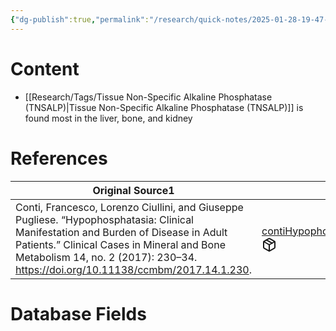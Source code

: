 ```yaml
---
{"dg-publish":true,"permalink":"/research/quick-notes/2025-01-28-19-47-07/","updated":"2025-01-28T19:53:30-05:00"}
---
```


# Content
- [[Research/Tags/Tissue Non-Specific Alkaline Phosphatase (TNSALP)\|Tissue Non-Specific Alkaline Phosphatase (TNSALP)]] is found most in the liver, bone, and kidney
# References
<div><table class="dataview table-view-table"><thead class="table-view-thead"><tr class="table-view-tr-header"><th class="table-view-th"><span>Original Source</span><span class="dataview small-text">1</span></th><th class="table-view-th"><span>Citation Key</span></th></tr></thead><tbody class="table-view-tbody"><tr><td><span>Conti, Francesco, Lorenzo Ciullini, and Giuseppe Pugliese. “Hypophosphatasia: Clinical Manifestation and Burden of Disease in Adult Patients.” Clinical Cases in Mineral and Bone Metabolism 14, no. 2 (2017): 230–34. <a rel="noopener nofollow" class="external-link" href="https://doi.org/10.11138/ccmbm/2017.14.1.230" target="_blank">https://doi.org/10.11138/ccmbm/2017.14.1.230</a>.</span></td><td><span><a data-tooltip-position="top" aria-label="Research/Evidence Sources/contiHypophosphatasiaClinicalManifestation2017.md" data-href="Research/Evidence Sources/contiHypophosphatasiaClinicalManifestation2017.md" href="Research/Evidence Sources/contiHypophosphatasiaClinicalManifestation2017.md" class="internal-link" target="_blank" rel="noopener nofollow" fileclass-name="Research Links">contiHypophosphatasiaClinicalManifestation2017</a><a class="metadata-menu fileclass-icon"><svg xmlns="http://www.w3.org/2000/svg" width="24" height="24" viewBox="0 0 24 24" fill="none" stroke="currentColor" stroke-width="2" stroke-linecap="round" stroke-linejoin="round" class="svg-icon lucide-package"><path d="m7.5 4.27 9 5.15"></path><path d="M21 8a2 2 0 0 0-1-1.73l-7-4a2 2 0 0 0-2 0l-7 4A2 2 0 0 0 3 8v8a2 2 0 0 0 1 1.73l7 4a2 2 0 0 0 2 0l7-4A2 2 0 0 0 21 16Z"></path><path d="m3.3 7 8.7 5 8.7-5"></path><path d="M12 22V12"></path></svg></a></span></td></tr></tbody></table></div>

# Database Fields